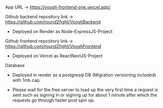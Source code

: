 App URL → https://voosh-frontend-one.vercel.app/


Github backend repository link → https://github.com/round2fight/VooshBackend

- Deployed on Render as Node-ExpressJS-Project


Github frontend repository link → https://github.com/round2fight/VooshFrontend

- Deployed on Vercel as ReactNextJS-Project


Database 

- Deployed in render as a postgresql DB (Migration versioning included) with 1mb cap.


- Please wait for the free server to load up the very first time a request is sent such as signing in or signing up for about 1 minute after which the requests go through faster post spin up.


